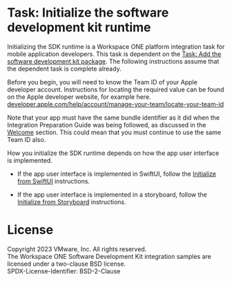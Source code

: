 # Task: Initialize the software development kit runtime
Initializing the SDK runtime is a Workspace ONE platform integration task for
mobile application developers. This task is dependent on the
[Task: Add the software development kit package](../03Task_Add-the-software-development-kit-package/readme.md).
The following instructions assume that the dependent task is complete already.

Before you begin, you will need to know the Team ID of your Apple developer
account. Instructions for locating the required value can be found on the Apple
developer website, for example here.  
[developer.apple.com/help/account/manage-your-team/locate-your-team-id](https://developer.apple.com/help/account/manage-your-team/locate-your-team-id)

Note that your app must have the same bundle identifier as it did when the
Integration Preparation Guide was being followed, as discussed in the
[Welcome](../01Welcome/readme.md) section. This could mean that you must
continue to use the same Team ID also.

How you initialize the SDK runtime depends on how the app user interface is
implemented.

-   If the app user interface is implemented in SwiftUI, follow
    the [Initialize from SwiftUI](01Initialize-from-SwiftUI/readme.md)
    instructions.

-   If the app user interface is implemented in a storyboard, follow
    the [Initialize from Storyboard](./02Initialize-from-Storyboard/readme.md)
    instructions.

# License
Copyright 2023 VMware, Inc. All rights reserved.  
The Workspace ONE Software Development Kit integration samples are licensed
under a two-clause BSD license.  
SPDX-License-Identifier: BSD-2-Clause